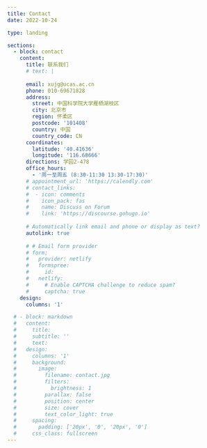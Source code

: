 ```yaml
---
title: Contact
date: 2022-10-24

type: landing

sections:
  - block: contact
    content:
      title: 联系我们
      # text: |
      
      email: xujg@ucas.ac.cn
      phone: 010-69671828
      address:
        street: 中国科学院大学雁栖湖校区
        city: 北京市
        region: 怀柔区
        postcode: '101408'
        country: 中国
        country_code: CN
      coordinates:
        latitude: '40.41636'
        longitude: '116.68666'
      directions: 学园2-478
      office_hours:
        - '周一至周五 (8:30-11:30 13:30-17:30)'
      # appointment_url: 'https://calendly.com'
      # contact_links:
      #  - icon: comments
      #    icon_pack: fas
      #    name: Discuss on Forum
      #    link: 'https://discourse.gohugo.io'
    
      # Automatically link email and phone or display as text?
      autolink: true
    
      # # Email form provider
      # form:
      #   provider: netlify
      #   formspree:
      #     id:
      #   netlify:
      #     # Enable CAPTCHA challenge to reduce spam?
      #     captcha: true
    design:
      columns: '1'

  # - block: markdown
  #   content:
  #     title:
  #     subtitle: ''
  #     text:
  #   design:
  #     columns: '1'
  #     background:
  #       image: 
  #         filename: contact.jpg
  #         filters:
  #           brightness: 1
  #         parallax: false
  #         position: center
  #         size: cover
  #         text_color_light: true
  #     spacing:
  #       padding: ['20px', '0', '20px', '0']
  #     css_class: fullscreen
---
```

